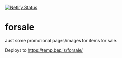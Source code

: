 [![Netlify Status](https://api.netlify.com/api/v1/badges/8877b681-ec7e-4131-b522-0e8a9a76ab61/deploy-status)](https://app.netlify.com/sites/wonderful-brown-0fb949/deploys)

# forsale

Just some promotional pages/images for items for sale.

Deploys to https://temp.bep.is/forsale/


